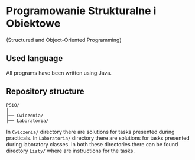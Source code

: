 # Programowanie Strukturalne i Obiektowe
(Structured and Object-Oriented Programming)

## Used language
All programs have been written using Java.

## Repository structure

```
PSiO/
│
├── Cwiczenia/
├── Laboratoria/

```
In `Cwiczenia/` directory there are solutions for tasks presented during practicals.
In `Laboratoria/` directory there are solutions for tasks presented during laboratory classes.
In both these directories there can be found directory `Listy/` where are instructions for the tasks.
